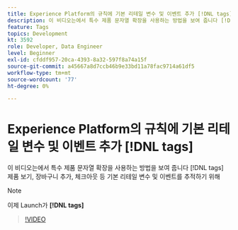 ```yaml
---
title: Experience Platform의 규칙에 기본 리테일 변수 및 이벤트 추가 [!DNL tags]
description: 이 비디오는에서 특수 제품 문자열 확장을 사용하는 방법을 보여 줍니다 [!DNL tags] 제품 보기, 장바구니 추가, 체크아웃 등 기본 리테일 변수 및 이벤트를 추적하기 위해
feature: Tags
topics: Development
kt: 3592
role: Developer, Data Engineer
level: Beginner
exl-id: cfddf957-20ca-4393-8a32-597f8a74a15f
source-git-commit: a45667a8d7ccb46b9e33bd11a78fac9714a61df5
workflow-type: tm+mt
source-wordcount: '77'
ht-degree: 0%

---
```


# Experience Platform의 규칙에 기본 리테일 변수 및 이벤트 추가 [!DNL tags]

이 비디오는에서 특수 제품 문자열 확장을 사용하는 방법을 보여 줍니다 [!DNL tags] 제품 보기, 장바구니 추가, 체크아웃 등 기본 리테일 변수 및 이벤트를 추적하기 위해

>[!NOTE]
>
> 이제 Launch가 **[!DNL tags]**

>[!VIDEO](https://video.tv.adobe.com/v/28763/?quality=12&learn=on)
